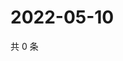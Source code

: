 # 2022-05-10

共 0 条

<!-- BEGIN WEIBO -->
<!-- 最后更新时间 Tue May 10 2022 10:24:18 GMT+0800 (China Standard Time) -->

<!-- END WEIBO -->
